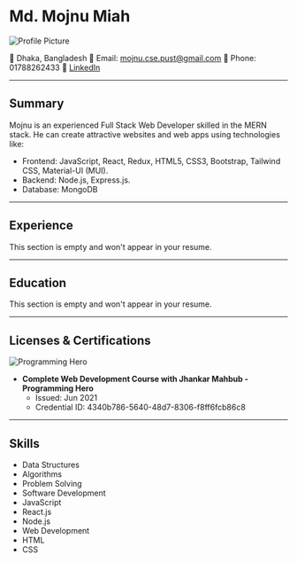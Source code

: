 # Md. Mojnu Miah

![Profile Picture](https://your-profile-picture-url-here)

🏡 Dhaka, Bangladesh
📧 Email: mojnu.cse.pust@gmail.com
📱 Phone: 01788262433
🔗 [LinkedIn](https://www.linkedin.com/in/mojnuapp)

---

## Summary

Mojnu is an experienced Full Stack Web Developer skilled in the MERN stack. He can create attractive websites and web apps using technologies like:

- Frontend: JavaScript, React, Redux, HTML5, CSS3, Bootstrap, Tailwind CSS, Material-UI (MUI).
- Backend: Node.js, Express.js.
- Database: MongoDB

---

## Experience

This section is empty and won't appear in your resume.

---

## Education

This section is empty and won't appear in your resume.

---

## Licenses & Certifications

![Programming Hero](https://your-certification-logo-url-here)

- **Complete Web Development Course with Jhankar Mahbub - Programming Hero**
  - Issued: Jun 2021
  - Credential ID: 4340b786-5640-48d7-8306-f8ff6fcb86c8

---

## Skills

- Data Structures
- Algorithms
- Problem Solving
- Software Development
- JavaScript
- React.js
- Node.js
- Web Development
- HTML
- CSS

